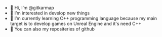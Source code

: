 - 👋 Hi, I’m @gitkarmap
- 👀 I’m interested in develop new things
- 🌱 I’m currently learning C++ programming language because my main target is to develop games on Unreal Engine and it's need C++
- 🌟 You can also my repositeries of github

<!---
gitkarmap/gitkarmap is a ✨ special ✨ repository because its `README.md` (this file) appears on your GitHub profile.
You can click the Preview link to take a look at your changes.
--->
